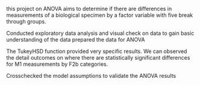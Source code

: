 this project on ANOVA aims to determine if there are differences in measurements of a biological specimen by 
a factor variable with five break through groups.

Conducted exploratory data analysis and visual check on data to gain basic understanding of the data
prepared the data for ANOVA

The TukeyHSD function provided very specific results. We can observed the detail outcomes
on where there are statistically significant differences for M1 measurements
by F2b categories.

Crosschecked the model assumptions to validate the ANOVA results
